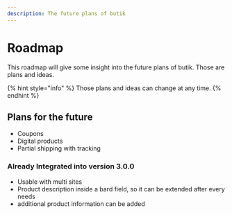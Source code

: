 ```yaml
---
description: The future plans of butik
---
```


# Roadmap

This roadmap will give some insight into the future plans of butik. Those are plans and ideas.

{% hint style="info" %}
Those plans and ideas can change at any time.
{% endhint %}

## Plans for the future

* Coupons 
* Digital products
* Partial shipping with tracking

### Already Integrated into version 3.0.0

* Usable with multi sites
* Product description inside a bard field, so it can be extended after every needs
* additional product information can be added

